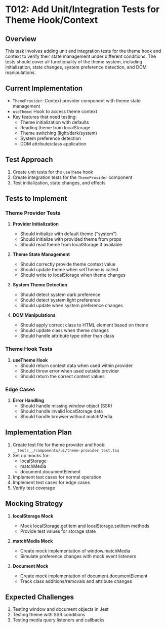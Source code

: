 # T012: Add Unit/Integration Tests for Theme Hook/Context

## Overview
This task involves adding unit and integration tests for the theme hook and context to verify their state management under different conditions. The tests should cover all functionality of the theme system, including initialization, state changes, system preference detection, and DOM manipulations.

## Current Implementation
- `ThemeProvider`: Context provider component with theme state management
- `useTheme`: Hook to access theme context
- Key features that need testing:
  - Theme initialization with defaults
  - Reading theme from localStorage
  - Theme switching (light/dark/system)
  - System preference detection
  - DOM attribute/class application

## Test Approach
1. Create unit tests for the `useTheme` hook
2. Create integration tests for the `ThemeProvider` component
3. Test initialization, state changes, and effects

## Tests to Implement

### Theme Provider Tests
1. **Provider Initialization**
   - Should initialize with default theme ("system")
   - Should initialize with provided theme from props
   - Should read theme from localStorage if available

2. **Theme State Management**
   - Should correctly provide theme context value
   - Should update theme when setTheme is called
   - Should write to localStorage when theme changes

3. **System Theme Detection**
   - Should detect system dark preference
   - Should detect system light preference
   - Should update when system preference changes

4. **DOM Manipulations**
   - Should apply correct class to HTML element based on theme
   - Should update class when theme changes
   - Should handle attribute type other than class

### Theme Hook Tests
1. **useTheme Hook**
   - Should return context data when used within provider
   - Should throw error when used outside provider
   - Should return the correct context values

### Edge Cases
1. **Error Handling**
   - Should handle missing window object (SSR)
   - Should handle invalid localStorage data
   - Should handle browser without matchMedia

## Implementation Plan

1. Create test file for theme provider and hook: `__tests__/components/ui/theme-provider.test.tsx`
2. Set up mocks for:
   - localStorage
   - matchMedia
   - document.documentElement
3. Implement test cases for normal operation
4. Implement test cases for edge cases
5. Verify test coverage

## Mocking Strategy
1. **localStorage Mock**
   - Mock localStorage.getItem and localStorage.setItem methods
   - Provide test values for storage state

2. **matchMedia Mock**
   - Create mock implementation of window.matchMedia
   - Simulate preference changes with mock event listeners

3. **Document Mock**
   - Create mock implementation of document.documentElement
   - Track class additions/removals and attribute changes

## Expected Challenges
1. Testing window and document objects in Jest
2. Testing theme with SSR conditions
3. Testing media query listeners and callbacks